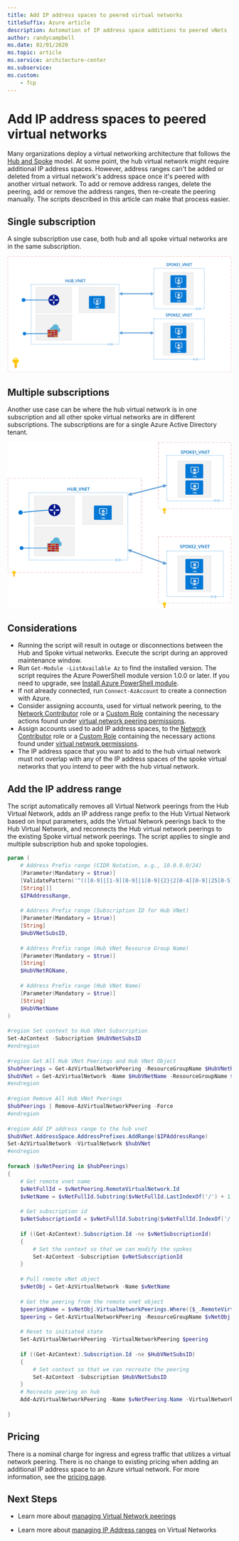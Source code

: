 ```yaml
---
title: Add IP address spaces to peered virtual networks
titleSuffix: Azure article
description: Automation of IP address space additions to peered vNets
author: randycampbell
ms.date: 02/01/2020
ms.topic: article
ms.service: architecture-center
ms.subservice:
ms.custom:
    - fcp
---
```


# Add IP address spaces to peered virtual networks

Many organizations deploy a virtual networking architecture that follows the [Hub and Spoke](https://docs.microsoft.com/azure/architecture/reference-architectures/hybrid-networking/hub-spoke) model. At some point, the hub virtual network might require additional IP address spaces.  However, address ranges can't be added or deleted from a virtual network's address space once it's peered with another virtual network.  To add or remove address ranges, delete the peering, add or remove the address ranges, then re-create the peering manually.  The scripts described in this article can make that process easier.

## Single subscription

A single subscription use case, both hub and all spoke virtual networks are in the same subscription.

![Single Sub.png](Single-Sub.png)

## Multiple subscriptions

Another use case can be where the hub virtual network is in one subscription and all other spoke virtual networks are in different subscriptions. The subscriptions are for a single Azure Active Directory tenant.

![Multi Sub.png](Multi-Sub.png)

## Considerations

* Running the script will result in outage or disconnections between the Hub and Spoke virtual networks.  Execute the script during an approved maintenance window.
* Run `Get-Module -ListAvailable Az` to find the installed version.  The script requires the Azure PowerShell module version 1.0.0 or later.  If you need to upgrade, see [Install Azure PowerShell module](https://docs.microsoft.com/powershell/azure/install-az-ps).
* If not already connected, run `Connect-AzAccount` to create a connection with Azure.
* Consider assigning accounts, used for virtual network peering, to the [Network Contributor](https://docs.microsoft.com/azure/role-based-access-control/built-in-roles?toc=%2fazure%2fvirtual-network%2ftoc.json#network-contributor) role or a [Custom Role](https://docs.microsoft.com/azure/role-based-access-control/custom-roles) containing the necessary actions found under [virtual network peering permissions](https://docs.microsoft.com/azure/virtual-network/virtual-network-manage-peering#permissions).
* Assign accounts used to add IP address spaces, to the [Network Contributor](https://docs.microsoft.com/azure/role-based-access-control/built-in-roles?toc=%2fazure%2fvirtual-network%2ftoc.json#network-contributor) role or a [Custom Role](https://docs.microsoft.com/azure/role-based-access-control/custom-roles) containing the necessary actions found under [virtual network permissions](https://docs.microsoft.com/azure/virtual-network/manage-virtual-network#permissions).
* The IP address space that you want to add to the hub virtual network must not overlap with any of the IP address spaces of the spoke virtual networks that you intend to peer with the hub virtual network.

## Add the IP address range

The script automatically removes all Virtual Network peerings from the Hub Virtual Network, adds an IP address range prefix to the Hub Virtual Network based on Input parameters, adds the Virtual Network peerings back to the Hub Virtual Network, and reconnects the Hub virtual network peerings to the existing Spoke virtual network peerings. The script applies to single and multiple subscription hub and spoke topologies.

```powershell
param (
    # Address Prefix range (CIDR Notation, e.g., 10.0.0.0/24)
    [Parameter(Mandatory = $true)]
    [ValidatePattern('^(([0-9]|[1-9][0-9]|1[0-9]{2}|2[0-4][0-9]|25[0-5])\.){3}([0-9]|[1-9][0-9]|1[0-9]{2}|2[0-4][0-9]|25[0-5])(\/(3[0-2]|[1-2][0-9]|[0-9]))$')]
    [String[]]
    $IPAddressRange,

    # Address Prefix range (Subscription ID for Hub VNet)
    [Parameter(Mandatory = $true)]
    [String]
    $HubVNetSubsID,

    # Address Prefix range (Hub VNet Resource Group Name)
    [Parameter(Mandatory = $true)]
    [String]
    $HubVNetRGName,

    # Address Prefix range (Hub VNet Name)
    [Parameter(Mandatory = $true)]
    [String]
    $HubVNetName
)

#region Set context to Hub VNet Subscription
Set-AzContext -Subscription $HubVNetSubsID
#endregion

#region Get All Hub VNet Peerings and Hub VNet Object
$hubPeerings = Get-AzVirtualNetworkPeering -ResourceGroupName $HubVNetRGName -VirtualNetworkName $HubVNetName
$hubVNet = Get-AzVirtualNetwork -Name $HubVNetName -ResourceGroupName $HubVNetRGName
#endregion

#region Remove All Hub VNet Peerings
$hubPeerings | Remove-AzVirtualNetworkPeering -Force
#endregion

#region Add IP address range to the hub vnet
$hubVNet.AddressSpace.AddressPrefixes.AddRange($IPAddressRange)
Set-AzVirtualNetwork -VirtualNetwork $hubVNet
#endregion

foreach ($vNetPeering in $hubPeerings)
{
    # Get remote vnet name
    $vNetFullId = $vNetPeering.RemoteVirtualNetwork.Id
    $vNetName = $vNetFullId.Substring($vNetFullId.LastIndexOf('/') + 1)

    # Get subscription id
    $vNetSubscriptionId = $vNetFullId.Substring($vNetFullId.IndexOf('/', 1) + 1, 36)

    if ((Get-AzContext).Subscription.Id -ne $vNetSubscriptionId)
    {
        # Set the context so that we can modify the spokes
        Set-AzContext -Subscription $vNetSubscriptionId
    }

    # Pull remote vNet object
    $vNetObj = Get-AzVirtualNetwork -Name $vNetName

    # Get the peering from the remote vnet object
    $peeringName = $vNetObj.VirtualNetworkPeerings.Where({$_.RemoteVirtualNetwork.Id -like "*$($hubVNet.Name)"}).Name
    $peering = Get-AzVirtualNetworkPeering -ResourceGroupName $vNetObj.ResourceGroupName -VirtualNetworkName $vNetName -Name $peeringName

    # Reset to initiated state
    Set-AzVirtualNetworkPeering -VirtualNetworkPeering $peering

    if ((Get-AzContext).Subscription.Id -ne $HubVNetSubsID)
    {
        # Set context so that we can recreate the peering
        Set-AzContext -Subscription $HubVNetSubsID
    }
    # Recreate peering on hub
    Add-AzVirtualNetworkPeering -Name $vNetPeering.Name -VirtualNetwork $hubvnet -RemoteVirtualNetworkId $vNetFullId -AllowGatewayTransit

}

```

## Pricing

There is a nominal charge for ingress and egress traffic that utilizes a virtual network peering. There is no change to existing pricing when adding an additional IP address space to an Azure virtual network.  For more information, see the [pricing page](https://azure.microsoft.com/pricing/details/virtual-network).

## Next Steps

* Learn more about [managing Virtual Network peerings](https://docs.microsoft.com/azure/virtual-network/virtual-network-manage-peering)

* Learn more about [managing IP Address ranges](https://docs.microsoft.com/azure/virtual-network/manage-virtual-network#add-or-remove-an-address-range) on Virtual Networks